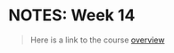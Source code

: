 # NOTES: Week 14

> Here is a link to the course [overview](https://github.com/benbrastmckie/ModalHistory)

